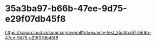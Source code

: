 # 35a3ba97-b66b-47ee-9d75-e29f07db45f8
https://sonarcloud.io/summary/overall?id=examly-test_35a3ba97-b66b-47ee-9d75-e29f07db45f8
